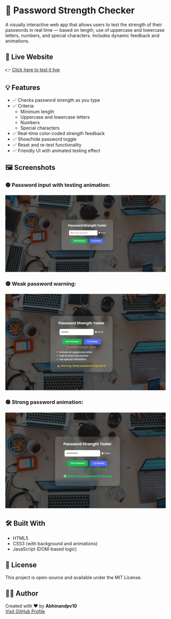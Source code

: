 # 🔐 Password Strength Checker

A visually interactive web app that allows users to test the strength of their passwords in real time — based on length, use of uppercase and lowercase letters, numbers, and special characters. Includes dynamic feedback and animations.

## 🚀 Live Website

👉 [Click here to test it live](https://abhinandpv10.github.io/Password-Strength-check/)

## 💡 Features

- ✅ Checks password strength as you type
- ✅ Criteria: 
  - Minimum length
  - Uppercase and lowercase letters
  - Numbers
  - Special characters
- ✅ Real-time color-coded strength feedback
- ✅ Show/hide password toggle
- ✅ Reset and re-test functionality
- ✅ Friendly UI with animated testing effect

## 🖼️ Screenshots

### 🟢 Password input with testing animation:
![Password test](images/Screenshot1.png)

### 🟡 Weak password warning:
![Weak password](images/Screenshot2.png)

### 🟢 Strong password animation:
![Strong password](images/Screenshot3.png)

## 🛠️ Built With

- HTML5  
- CSS3 (with background and animations)  
- JavaScript (DOM-based logic)

## 📜 License

This project is open-source and available under the MIT License.

## 🙋‍♂️ Author

Created with ❤️ by **Abhinandpv10**  
[Visit GitHub Profile](https://github.com/Abhinandpv10)
